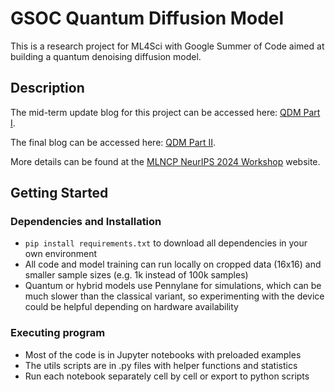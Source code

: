 # GSOC Quantum Diffusion Model

This is a research project for ML4Sci with Google Summer of Code aimed at building a quantum denoising diffusion model.

## Description

The mid-term update blog for this project can be accessed here: [QDM Part I](https://medium.com/@mashapotatoes/gsoc-2024-quantum-diffusion-models-for-high-energy-physics-892e59ddcd3e).

The final blog can be accessed here: [QDM Part II](https://medium.com/@mashapotatoes/6e693d625931).

More details can be found at the [MLNCP NeurIPS 2024 Workshop](https://openreview.net/pdf?id=vUQLzDAdqt) website.

## Getting Started

### Dependencies and Installation

* ``` pip install requirements.txt ``` to download all dependencies in your own environment
* All code and model training can run locally on cropped data (16x16) and smaller sample sizes (e.g. 1k instead of 100k samples)
* Quantum or hybrid models use Pennylane for simulations, which can be much slower than the classical variant, so experimenting with the device could be helpful depending on hardware availability

### Executing program

* Most of the code is in Jupyter notebooks with preloaded examples
* The utils scripts are in .py files with helper functions and statistics
* Run each notebook separately cell by cell or export to python scripts

